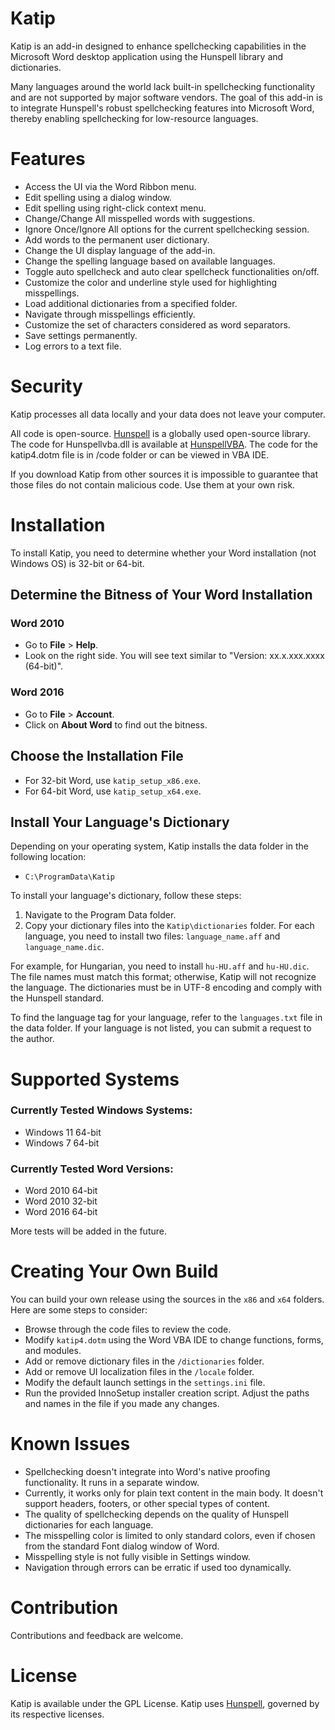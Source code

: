 # Katip

Katip is an add-in designed to enhance spellchecking capabilities in the Microsoft Word desktop application using the Hunspell library and dictionaries.

Many languages around the world lack built-in spellchecking functionality and are not supported by major software vendors. The goal of this add-in is to integrate Hunspell's robust spellchecking features into Microsoft Word, thereby enabling spellchecking for low-resource languages. 

# Features

- Access the UI via the Word Ribbon menu.
- Edit spelling using a dialog window.
- Edit spelling using right-click context menu.
- Change/Change All misspelled words with suggestions.
- Ignore Once/Ignore All options for the current spellchecking session.
- Add words to the permanent user dictionary.
- Change the UI display language of the add-in.
- Change the spelling language based on available languages.
- Toggle auto spellcheck and auto clear spellcheck functionalities on/off.
- Customize the color and underline style used for highlighting misspellings.
- Load additional dictionaries from a specified folder.
- Navigate through misspellings efficiently.
- Customize the set of characters considered as word separators.
- Save settings permanently.
- Log errors to a text file.

# Security

Katip processes all data locally and your data does not leave your computer. 

All code is open-source. [Hunspell](https://github.com/hunspell/hunspell) is a globally used open-source library. The code for Hunspellvba.dll is available at [HunspellVBA](https://github.com/berkesas/hunspellvba). The code for the katip4.dotm file is in /code folder or can be viewed in VBA IDE.

If you download Katip from other sources it is impossible to guarantee that those files do not contain malicious code. Use them at your own risk.

# Installation

To install Katip, you need to determine whether your Word installation (not Windows OS) is 32-bit or 64-bit.

## Determine the Bitness of Your Word Installation

### Word 2010

- Go to **File** > **Help**.
- Look on the right side. You will see text similar to "Version: xx.x.xxx.xxxx (64-bit)".

### Word 2016

- Go to **File** > **Account**.
- Click on **About Word** to find out the bitness.

## Choose the Installation File

- For 32-bit Word, use `katip_setup_x86.exe`.
- For 64-bit Word, use `katip_setup_x64.exe`.

## Install Your Language's Dictionary

Depending on your operating system, Katip installs the data folder in the following location:

- `C:\ProgramData\Katip`

To install your language's dictionary, follow these steps:
1. Navigate to the Program Data folder.
2. Copy your dictionary files into the `Katip\dictionaries` folder. For each language, you need to install two files: `language_name.aff` and `language_name.dic`. 

For example, for Hungarian, you need to install `hu-HU.aff` and `hu-HU.dic`. The file names must match this format; otherwise, Katip will not recognize the language. The dictionaries must be in UTF-8 encoding and comply with the Hunspell standard.

To find the language tag for your language, refer to the `languages.txt` file in the data folder. If your language is not listed, you can submit a request to the author.

# Supported Systems

### Currently Tested Windows Systems:
- Windows 11 64-bit
- Windows 7 64-bit

### Currently Tested Word Versions:
- Word 2010 64-bit
- Word 2010 32-bit
- Word 2016 64-bit

More tests will be added in the future.

# Creating Your Own Build

You can build your own release using the sources in the `x86` and `x64` folders. Here are some steps to consider:

- Browse through the code files to review the code.
- Modify `katip4.dotm` using the Word VBA IDE to change functions, forms, and modules.
- Add or remove dictionary files in the `/dictionaries` folder.
- Add or remove UI localization files in the `/locale` folder.
- Modify the default launch settings in the `settings.ini` file.
- Run the provided InnoSetup installer creation script. Adjust the paths and names in the file if you made any changes.

# Known Issues

- Spellchecking doesn't integrate into Word's native proofing functionality. It runs in a separate window.
- Currently, it works only for plain text content in the main body. It doesn't support headers, footers, or other special types of content.
- The quality of spellchecking depends on the quality of Hunspell dictionaries for each language.
- The misspelling color is limited to only standard colors, even if chosen from the standard Font dialog window of Word.
- Misspelling style is not fully visible in Settings window.
- Navigation through errors can be erratic if used too dynamically.

# Contribution

Contributions and feedback are welcome.

# License

Katip is available under the GPL License. Katip uses [Hunspell](https://github.com/hunspell/hunspell), governed by its respective licenses.